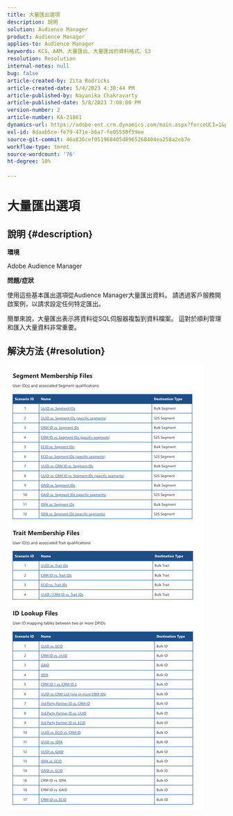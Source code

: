 ```yaml
---
title: 大量匯出選項
description: 說明
solution: Audience Manager
product: Audience Manager
applies-to: Audience Manager
keywords: KCS、AAM、大量匯出、大量匯出的資料格式、S3
resolution: Resolution
internal-notes: null
bug: false
article-created-by: Zita Rodricks
article-created-date: 5/4/2023 4:38:44 PM
article-published-by: Nayanika Chakravarty
article-published-date: 5/8/2023 7:08:00 PM
version-number: 2
article-number: KA-21861
dynamics-url: https://adobe-ent.crm.dynamics.com/main.aspx?forceUCI=1&pagetype=entityrecord&etn=knowledgearticle&id=15a6f31e-9aea-ed11-a7c6-6045bd0061cb
exl-id: 8daab5ce-fe79-471e-b6a7-fe05550f59ee
source-git-commit: 46a836cef051968405d8965268404ea258a2eb7e
workflow-type: tm+mt
source-wordcount: '76'
ht-degree: 10%

---
```


# 大量匯出選項

## 說明 {#description}


<b>環境 </b>

Adobe Audience Manager

<b>問題/症狀</b>

使用這些基本匯出選項從Audience Manager大量匯出資料。 請透過客戶服務開啟案例，以請求設定任何特定匯出。

簡單來說，大量匯出表示將資料從SQL伺服器複製到資料檔案。 這對於順利管理和匯入大量資料非常重要。


## 解決方法 {#resolution}


![](assets/2c0f443a-d2d7-ed11-a7c7-6045bd006268.png)
